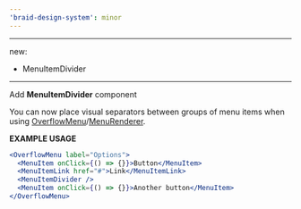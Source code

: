 ```yaml
---
'braid-design-system': minor
---
```


---
new:
  - MenuItemDivider
---

Add **MenuItemDivider** component

You can now place visual separators between groups of menu items when using [OverflowMenu](https://seek-oss.github.io/braid-design-system/components/OverflowMenu)/[MenuRenderer](https://seek-oss.github.io/braid-design-system/components/MenuRenderer).

**EXAMPLE USAGE**

```jsx
<OverflowMenu label="Options">
  <MenuItem onClick={() => {}}>Button</MenuItem>
  <MenuItemLink href="#">Link</MenuItemLink>
  <MenuItemDivider />
  <MenuItem onClick={() => {}}>Another button</MenuItem>
</OverflowMenu>
```
